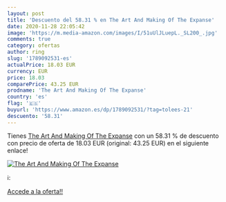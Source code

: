 ```yaml
---
layout: post
title: 'Descuento del 58.31 % en The Art And Making Of The Expanse'
date: 2020-11-28 22:05:42
image: 'https://m.media-amazon.com/images/I/51uUlJLuepL._SL200_.jpg'
comments: true
category: ofertas
author: ring
slug: '1789092531-es'
actualPrice: 18.03 EUR
currency: EUR
price: 18.03
comparePrice: 43.25 EUR
prodname: 'The Art And Making Of The Expanse'
country: 'es'
flag: '🇪🇸'
buyurl: 'https://www.amazon.es/dp/1789092531/?tag=tolees-21'
descuento: '58.31'
---
```


Tienes [The Art And Making Of The Expanse](https://www.amazon.es/dp/1789092531/?tag=tolees-21) con un 58.31 % de descuento con precio de oferta de 18.03 EUR (original: 43.25 EUR) en el siguiente enlace!

[![The Art And Making Of The Expanse](https://m.media-amazon.com/images/I/51uUlJLuepL._SL200_.jpg)](https://www.amazon.es/dp/1789092531/?tag=tolees-21)

ℹ️:


[Accede a la oferta!!](https://www.amazon.es/dp/1789092531/?tag=tolees-21)
